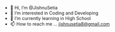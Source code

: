 - 👋 Hi, I’m @JishnuSetia
- 👀 I’m interested in Coding and Developing
- 🌱 I’m currently learning in High School
- 📫 How to reach me ... jishnusetia8@gmail.com

<!---
JishnuSetia/JishnuSetia is a ✨ special ✨ repository because its `README.md` (this file) appears on your GitHub profile.
You can click the Preview link to take a look at your changes.
--->
